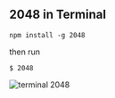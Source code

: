 2048 in Terminal
-----------------
```
npm install -g 2048
```

then run

```
$ 2048
```

![terminal 2048](http://p4.zhimg.com/cd/fb/cdfb2ab2546750a4735cffb9cea06b8f_m.jpg)
